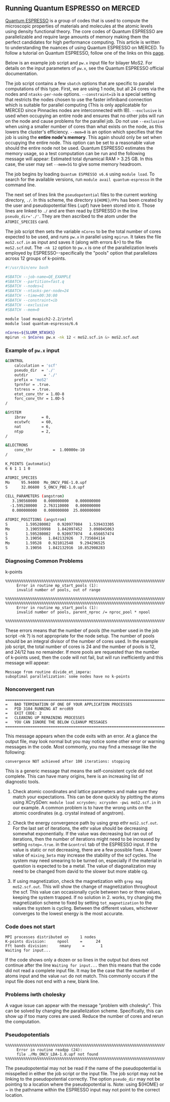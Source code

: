 ## Running Quantum ESPRESSO on MERCED<!-- {docsify-ignore} -->
[Quantum ESPRESSO](https://www.quantum-espresso.org/) is a group of codes that is used to compute the microscopic properties of materials and molecules at the atomic levels using density functional theory. The core codes of Quantum ESPRESSO are parallelizable and require large amounts of memory making them the perfect candidates for high performance computing. This article is written to understanding the nuances of using Quantum ESPRESSO on MERCED. To follow a tutorial on Quantum ESPRESSO, follow one of the links on this [page](https://www.quantum-espresso.org/tutorials/).

Below is an example job script and `pw.x` input file for bilayer MoS2. For details on the input parameters of `pw.x`, see the Quantum ESPRESSO official documentation.

The job script contains a few `sbatch` options that are specific to parallel computations of this type. First, we are using 1 node, but all 24 cores via the nodes and `ntasks-per-node` options. `--constraint=ib` is a special setting that restricts the nodes chosen to use the faster infiniband connection which is suitable for parallel computing (This is only applicatable for MERCED since Pinnacles nodes are interconnected with IB). `--exclusive` is used when occupying an entire node and ensures that no other jobs will run on the node and cause problems for the parallel job. Do not use `--exclusive` when using a smaller number of cores than what exists on the node, as this lowers the cluster's efficiency. `--mem=0` is an option which specifies that the job is using the **entire node's memory**. This again should only be set when occupying the entire node. This option can be set to a reasonable value should the entire node not be used. Quantum ESPRESSO estimates the memory usage, so a test computation can be run and the following message will appear: Estimated total dynamical RAM > 3.25 GB. In this case, the user may set `--mem=5G` to give some memory headroom.

The job begins by loading `Quantum ESPRESSO v6.6` using `module load`. To search for the available versions, run `module avail quantum-espresso` in the command line.

The next set of lines link the `pseudopotential` files to the current working directory, `./`. In this scheme, the directory `${HOME}/PPs` has been created by the user and pseudopotential files (.upf) have been stored into it. Those lines are linked to `./` and are then read by ESPRESSO in the line `pseudo_dir='./'`. They are then ascribed to the atom under the `ATOMIC_SPECIES` card.

The job script then sets the variable `nCores` to be the total number of cores expected to be used, and runs `pw.x` in parallel using `mpirun`. It takes the file `moS2.scf.in` as input and saves it (along with errors &>) to the file `moS2.scf`.out. The `-nk 12` option to `pw.x` is one of the parallelization levels employed by ESPRESSO--specifically the "pools" option that parallelizes across 12 groups of k-points.

```bash
#!/usr/bin/env bash

#SBATCH --job-name=QE_EXAMPLE
#SBATCH --partition=fast.q
#SBATCH --nodes=1
#SBATCH --ntasks-per-node=24
#SBATCH --time=00:30:00
#SBATCH --constraint=ib
#SBATCH --exclusive
#SBATCH --mem=0

module load mvapich2-2.2/intel
module load quantum-espresso/6.6

nCores=${SLURM_NTASKS}
mpirun -n $nCores pw.x -nk 12 < moS2.scf.in &> moS2.scf.out
```
### Example of `pw.x` input <!-- {docsify-ignore} -->
```bash
&CONTROL
    calculation = 'scf'
    pseudo_dir  = './'
    outdir       = './'
    prefix = 'moS2'
    tprnfor = .true.
    tstress = .true.
    etot_conv_thr = 1.0D-8
    forc_conv_thr = 1.0D-5
/

&SYSTEM
    ibrav       = 0,
    ecutwfc     = 60,
    nat         = 6,
    ntyp        = 2,
/

&ELECTRONS
    conv_thr         =  1.00000e-10
/

K_POINTS {automatic}
6 6 1 1 1 0

ATOMIC_SPECIES
Mo     95.94000  Mo_ONCV_PBE-1.0.upf
S      32.06600  S_ONCV_PBE-1.0.upf

CELL_PARAMETERS (angstrom)
   3.190560000   0.000000000   0.000000000
  -1.595280000   2.763110000   0.000000000
   0.000000000   0.000000000  25.000000000

ATOMIC_POSITIONS (angstrom)
S        1.595280002   0.920977084   1.539433305
Mo       3.190559998   1.842097452   3.098045063
S        1.595280002   0.920977074   4.656657474
S        3.19056   1.842132926   7.735684114
Mo       1.59528   0.921012548   9.294296525
S        3.19056   1.842132916  10.852908283
```

### Diagnosing Common Problems <!-- {docsify-ignore} -->
k-points
```
%%%%%%%%%%%%%%%%%%%%%%%%%%%%%%%%%%%%%%%%%%%%%%%%%%%%%%%%%%%%%%%%%%%%%%%%%%%%%%
     Error in routine mp_start_pools (1):
     invalid number of pools, out of range
 %%%%%%%%%%%%%%%%%%%%%%%%%%%%%%%%%%%%%%%%%%%%%%%%%%%%%%%%%%%%%%%%%%%%%%%%%%%%%%
%%%%%%%%%%%%%%%%%%%%%%%%%%%%%%%%%%%%%%%%%%%%%%%%%%%%%%%%%%%%%%%%%%%%%%%%%%%%%%
     Error in routine mp_start_pools (1):
     invalid number of pools, parent_nproc /= nproc_pool * npool
 %%%%%%%%%%%%%%%%%%%%%%%%%%%%%%%%%%%%%%%%%%%%%%%%%%%%%%%%%%%%%%%%%%%%%%%%%%%%%%
 ```

 These errors means that the number of pools (the number used in the job script -nk ?) is not appropriate for the node setup. The number of pools should be an integral divisor of the number of cores used. In the example job script, the total number of cores is 24 and the number of pools is 12, and 24/12 has no remainder. If more pools are requested than the number of k-points used, then the code will not fail, but will run inefficiently and this message will appear:
 
```
Message from routine divide_et_impera:
suboptimal parallelization: some nodes have no k-points
```

### Nonconvergent run <!-- {docsify-ignore} -->

```
===================================================================================
=   BAD TERMINATION OF ONE OF YOUR APPLICATION PROCESSES
=   PID 3104 RUNNING AT mrcd69
=   EXIT CODE: 2
=   CLEANING UP REMAINING PROCESSES
=   YOU CAN IGNORE THE BELOW CLEANUP MESSAGES
===================================================================================
```
This message appears when the code exits with an error. At a glance the output file, may look normal but you may notice some other error or warning messages in the code. Most commonly, you may find a message like the following:

```
convergence NOT achieved after 100 iterations: stopping
```
This is a generic message that means the self-consistent cycle did not complete. This can have many origins, here is an increasing list of diagnostic tools.

1. Check atomic coordinates and lattice parameters and make sure they match your expectations. This can be done quickly by plotting the atoms using XCrySDen: `module load xcrysden; xcrysden -pwi moS2.scf.in` in our example. A common problem is to have the wrong units on the atomic coordinates (e.g. crystal instead of angstrom).

2. Check the energy convergence path by using grep ethr `moS2.scf.out`. For the last set of iterations, the ethr value should be decreasing somewhat exponentially. If the value was decreasing but ran out of iterations, then the number of iterations might need to be increased by setting `nstep=.true`. in the `&control` tab of the ESPRESSO input. If the value is static or not decreasing, there are a few possible fixes. A lower value of `mixing_beta` may increase the stability of the scf cycles. The system may need smearing to be turned on, especially if the material in question is expected to be a metal. The value of diagonalization may need to be changed from david to the slower but more stable cg.

3. If using magnetization, check the magnetization with `grep mag moS2.scf.out`. This will show the change of magnetization throughout the scf. This value can occasionally cycle between two or three values, keeping the system trapped. If no solution in 2. works, try changing the magnetization scheme to fixed by setting `tot_magnetization` to the values the system is cycling. Between the different values, whichever converges to the lowest energy is the most accurate.

### Code does not start <!-- {docsify-ignore} -->

```
MPI processes distributed on     1 nodes
K-points division:     npool     =      24
Fft bands division:     nmany     =       1
Waiting for input...
```

If the code shows only a dozen or so lines in the output but does not continue after the line `Waiting for input...` then this means that the code did not read a complete input file. It may be the case that the number of atoms input and the value `nat` do not match. This commonly occurs if the input file does not end with a new, blank line.

### Problems iwth cholesky <!-- {docsify-ignore} -->

A vague issue can appear with the message "problem with cholesky". This can be solved by changing the parallelization scheme. Specifically, this can show up if too many cores are used. Reduce the number of cores and rerun the computation.

### Pseudopotentials <!-- {docsify-ignore} -->

```
%%%%%%%%%%%%%%%%%%%%%%%%%%%%%%%%%%%%%%%%%%%%%%%%%%%%%%%%%%%%%%%%%%%%%%%%%%%%%%
     Error in routine readpp (24):
     file ./Mo_ONCV_LDA-1.0.upf not found
%%%%%%%%%%%%%%%%%%%%%%%%%%%%%%%%%%%%%%%%%%%%%%%%%%%%%%%%%%%%%%%%%%%%%%%%%%%%%%
```

The pseudopotential may not be read if the name of the pseudopotential is misspelled in either the job script or the input file. The job script may not be linking to the pseudopotential correctly. The option `pseudo_dir` may not be pointing to a location where the pseudopotential is. Note: using ${HOME} or ~ in the pathname within the ESPRESSO input may not point to the correct location.